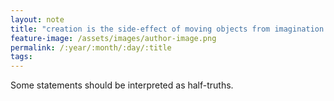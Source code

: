 ```yaml
---
layout: note
title: "creation is the side-effect of moving objects from imagination to memory"
feature-image: /assets/images/author-image.png
permalink: /:year/:month/:day/:title
tags: 
---
```


Some statements should be interpreted as half-truths.
